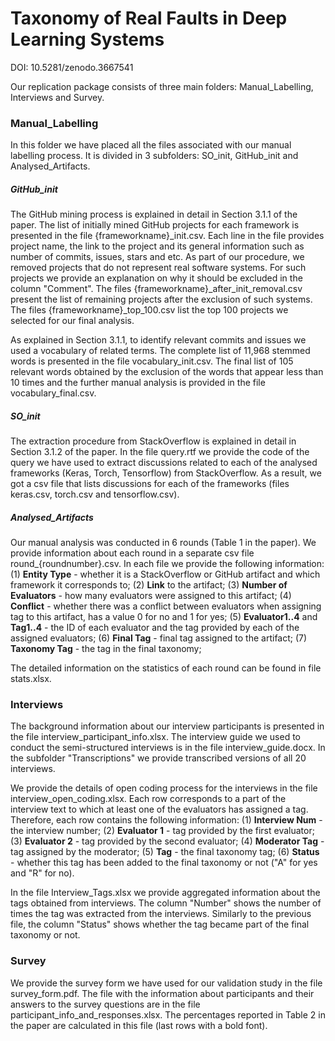 # Taxonomy of Real Faults in Deep Learning Systems

DOI: 10.5281/zenodo.3667541

Our replication package consists of three main folders: Manual_Labelling, Interviews and Survey.

### Manual_Labelling

In this folder we have placed all the files associated with our manual labelling process. It is divided in 3 subfolders: SO_init, GitHub_init and Analysed_Artifacts.

##### GitHub_init

The GitHub mining process is explained in detail in Section 3.1.1 of the paper. The list of initially mined GitHub projects for each framework is presented  in the file {frameworkname}_init.csv. Each line in the file provides project name, the link to the project and its general information such as number of commits, issues, stars and etc. As part of our procedure, we removed projects that do not represent real software systems. For such projects we provide an explanation on why it should be excluded in the column "Comment". The files {frameworkname}_after_init_removal.csv present the list of remaining projects after the exclusion of such systems. The files {frameworkname}_top_100.csv list the top 100 projects we selected for our final analysis.

As explained in Section 3.1.1, to identify relevant commits and issues we used a vocabulary of related terms. The complete list of 11,968 stemmed words is presented in the file vocabulary_init.csv. The final list of 105 relevant words obtained by the exclusion of the words that appear less than 10 times and the further manual analysis is provided in the file vocabulary_final.csv.

##### SO_init 

The extraction procedure from StackOverflow is explained in detail in Section 3.1.2 of the paper. In the file query.rtf we provide the code of the query we have used to extract discussions related to each of the analysed frameworks (Keras, Torch, Tensorflow) from StackOverflow. As a result, we got a csv file that lists discussions for each of the frameworks (files keras.csv, torch.csv and tensorflow.csv).
 
##### Analysed_Artifacts

Our manual analysis was conducted in 6 rounds (Table 1 in the paper). We provide information about each round in a separate csv file round_{roundnumber}.csv. In each file we provide the following information: (1) **Entity Type** - whether it is a StackOverflow or GitHub artifact and which framework it corresponds to; (2) **Link** to the artifact; (3) **Number of Evaluators** - how many evaluators were assigned to this artifact; (4) **Conflict** - whether there was a conflict between evaluators when assigning tag to this artifact, has a value 0 for no and 1 for yes; (5) **Evaluator1..4** and **Tag1..4** - the ID of each evaluator and the tag provided by each of the assigned evaluators; (6) **Final Tag** - final tag assigned to the artifact; (7) **Taxonomy Tag** - the tag in the final taxonomy; 

The detailed information on the statistics of each round can be found in file stats.xlsx.

### Interviews

The background information about our interview participants is presented in the file interview_participant_info.xlsx. The interview guide we used to conduct the semi-structured interviews is in the file interview_guide.docx. In the subfolder "Transcriptions" we provide transcribed versions of all 20 interviews. 

We provide the details of open coding process for the interviews in the file interview_open_coding.xlsx. Each row corresponds to a part of the interview text to which at least one of the evaluators has assigned a tag. Therefore, each row contains the following information: (1) **Interview Num** - the interview number;	(2) **Evaluator 1** - tag provided by the first evaluator; (3) **Evaluator 2** - tag provided by the second evaluator;	(4) **Moderator Tag** - tag assigned by the moderator; (5) **Tag** - the final taxonomy tag; (6) **Status** - whether this tag has been added to the final taxonomy or not ("A" for yes and "R" for no). 

In the file Interview_Tags.xlsx we provide aggregated information about the tags obtained from interviews. The column "Number" shows the number of times the tag was extracted from the interviews. Similarly to the previous file, the column "Status" shows whether the tag became part of the final taxonomy or not.

### Survey

We provide the survey form we have used for our validation study in the file survey_form.pdf. The file with the information about participants and their answers to the survey questions are in the file participant_info_and_responses.xlsx. The percentages reported in Table 2 in the paper are calculated in this file (last rows with a bold font). 

